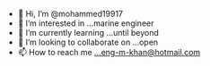 - 👋 Hi, I’m @mohammed19917
- 👀 I’m interested in ...marine engineer 
- 🌱 I’m currently learning ...until beyond 
- 💞️ I’m looking to collaborate on ...open
- 📫 How to reach me ...eng-m-khan@hotmail.com 

<!---
mohammed19917/mohammed19917 is a ✨ special ✨ repository because its `README.md` (this file) appears on your GitHub profile.
You can click the Preview link to take a look at your changes.
--->
